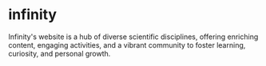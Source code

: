 # infinity
Infinity's website is a hub of diverse scientific disciplines, offering enriching content, engaging activities, and a vibrant community to foster learning, curiosity, and personal growth.
